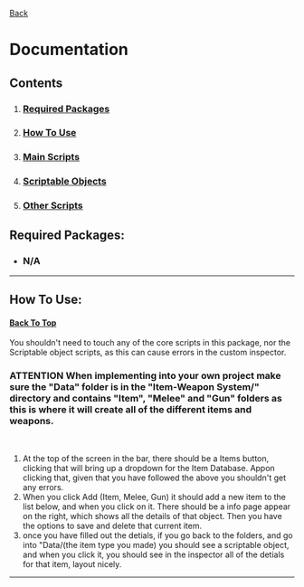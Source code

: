 [Back](../../../../README.md)
# **Documentation**
## **Contents**
1) ### [Required Packages](#required-packages-1)
2) ### [How To Use](#how-to-use-1)
3) ### [Main Scripts](#main-scripts-1)
4) ### [Scriptable Objects](#scriptable-objects-1)
5) ### [Other Scripts](#other-scripts-1)
## **Required Packages**:

- ### N/A
___
## **How To Use**:
#### [Back To Top](#documentation)
You shouldn't need to touch any of the core scripts in this package, nor the Scriptable object scripts, as this can cause errors in the custom inspector.

### **ATTENTION When implementing into your own project make sure the "Data" folder is in the "Item-Weapon System/" directory and contains "Item", "Melee" and "Gun" folders as this is where it will create all of the different items and weapons.**
<br>

1) At the top of the screen in the bar, there should be a Items button, clicking that will bring up a dropdown for the Item Database. Appon clicking that, given that you have followed the above you shouldn't get any errors.
2) When you click Add (Item, Melee, Gun) it should add a new item to the list below, and when you click on it. There should be a info page appear on the right, which shows all the details of that object. Then you have the options to save and delete that current item.
3) once you have filled out the detials, if you go back to the folders, and go into "Data/(the item type you made) you should see a scriptable object, and when you click it, you should see in the inspector all of the detials for that item, layout nicely.
___
